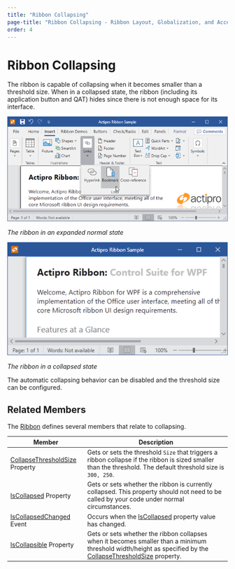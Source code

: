 ```yaml
---
title: "Ribbon Collapsing"
page-title: "Ribbon Collapsing - Ribbon Layout, Globalization, and Accessibility Features"
order: 4
---
```

# Ribbon Collapsing

The ribbon is capable of collapsing when it becomes smaller than a threshold size.  When in a collapsed state, the ribbon (including its application button and QAT) hides since there is not enough space for its interface.

![Screenshot](../images/ribbon.png)

*The ribbon in an expanded normal state*

![Screenshot](../images/ribbon-collapsed.png)

*The ribbon in a collapsed state*

The automatic collapsing behavior can be disabled and the threshold size can be configured.

## Related Members

The [Ribbon](xref:ActiproSoftware.Windows.Controls.Ribbon.Ribbon) defines several members that relate to collapsing.

| Member | Description |
|-----|-----|
| [CollapseThresholdSize](xref:ActiproSoftware.Windows.Controls.Ribbon.Ribbon.CollapseThresholdSize) Property | Gets or sets the threshold `Size` that triggers a ribbon collapse if the ribbon is sized smaller than the threshold.  The default threshold size is `300, 250`. |
| [IsCollapsed](xref:ActiproSoftware.Windows.Controls.Ribbon.Ribbon.IsCollapsed) Property | Gets or sets whether the ribbon is currently collapsed.  This property should not need to be called by your code under normal circumstances. |
| [IsCollapsedChanged](xref:ActiproSoftware.Windows.Controls.Ribbon.Ribbon.IsCollapsedChanged) Event | Occurs when the [IsCollapsed](xref:ActiproSoftware.Windows.Controls.Ribbon.Ribbon.IsCollapsed) property value has changed. |
| [IsCollapsible](xref:ActiproSoftware.Windows.Controls.Ribbon.Ribbon.IsCollapsible) Property | Gets or sets whether the ribbon collapses when it becomes smaller than a minimum threshold width/height as specified by the [CollapseThresholdSize](xref:ActiproSoftware.Windows.Controls.Ribbon.Ribbon.CollapseThresholdSize) property. |
